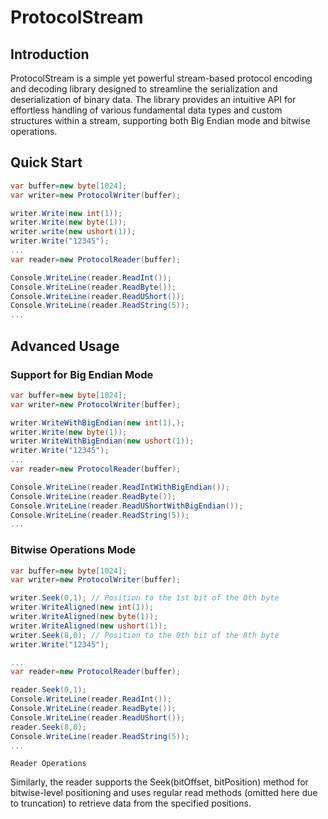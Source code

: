 # ProtocolStream

## Introduction

ProtocolStream is a simple yet powerful stream-based protocol encoding and decoding library designed to streamline the serialization and deserialization of binary data. The library provides an intuitive API for effortless handling of various fundamental data types and custom structures within a stream, supporting both Big Endian mode and bitwise operations.

## Quick Start

```csharp
var buffer=new byte[1024];
var writer=new ProtocolWriter(buffer);

writer.Write(new int(1));
writer.Write(new byte(1));
writer.write(new ushort(1));
writer.Write("12345");
...
var reader=new ProtocolReader(buffer);

Console.WriteLine(reader.ReadInt());
Console.WriteLine(reader.ReadByte());
Console.WriteLine(reader.ReadUShort());
Console.WriteLine(reader.ReadString(5));
...

```

## Advanced Usage

### Support for Big Endian Mode

```csharp
var buffer=new byte[1024];
var writer=new ProtocolWriter(buffer);

writer.WriteWithBigEndian(new int(1),);
writer.Write(new byte(1));
writer.WriteWithBigEndian(new ushort(1));
writer.Write("12345");
...
var reader=new ProtocolReader(buffer);

Console.WriteLine(reader.ReadIntWithBigEndian());
Console.WriteLine(reader.ReadByte());
Console.WriteLine(reader.ReadUShortWithBigEndian());
Console.WriteLine(reader.ReadString(5));
...

```

### Bitwise Operations Mode

```csharp
var buffer=new byte[1024];
var writer=new ProtocolWriter(buffer);

writer.Seek(0,1); // Position to the 1st bit of the 0th byte
writer.WriteAligned(new int(1));
writer.WriteAligned(new byte(1));
writer.WriteAligned(new ushort(1));
writer.Seek(8,0); // Position to the 0th bit of the 8th byte
writer.Write("12345");

...
var reader=new ProtocolReader(buffer);

reader.Seek(0,1);
Console.WriteLine(reader.ReadInt());
Console.WriteLine(reader.ReadByte());
Console.WriteLine(reader.ReadUShort());
reader.Seek(8,0);
Console.WriteLine(reader.ReadString(5));
...

```

`Reader Operations`

Similarly, the reader supports the Seek(bitOffset, bitPosition) method for bitwise-level positioning and uses regular read methods (omitted here due to truncation) to retrieve data from the specified positions.